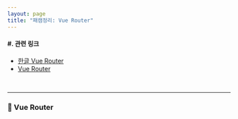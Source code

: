 ```yaml
---
layout: page
title: "패캠정리: Vue Router"
---
```


#### #. 관련 링크

- [한글 Vue Router](https://router.vuejs.org/kr/)
- [Vue Router](https://router.vuejs.org/)

<br>

---

### 🍝 Vue Router

